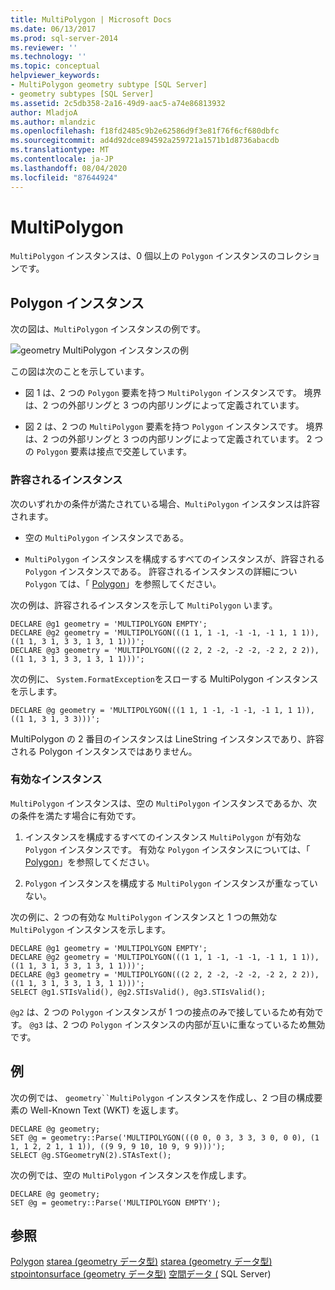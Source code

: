 ```yaml
---
title: MultiPolygon | Microsoft Docs
ms.date: 06/13/2017
ms.prod: sql-server-2014
ms.reviewer: ''
ms.technology: ''
ms.topic: conceptual
helpviewer_keywords:
- MultiPolygon geometry subtype [SQL Server]
- geometry subtypes [SQL Server]
ms.assetid: 2c5db358-2a16-49d9-aac5-a74e86813932
author: MladjoA
ms.author: mlandzic
ms.openlocfilehash: f18fd2485c9b2e62586d9f3e81f76f6cf680dbfc
ms.sourcegitcommit: ad4d92dce894592a259721a1571b1d8736abacdb
ms.translationtype: MT
ms.contentlocale: ja-JP
ms.lasthandoff: 08/04/2020
ms.locfileid: "87644924"
---
```

# <a name="multipolygon"></a>MultiPolygon
  `MultiPolygon` インスタンスは、0 個以上の `Polygon` インスタンスのコレクションです。

## <a name="polygon-instances"></a>Polygon インスタンス
 次の図は、`MultiPolygon` インスタンスの例です。

 ![geometry MultiPolygon インスタンスの例](../../database-engine/media/multipolygon.gif "geometry MultiPolygon インスタンスの例")

 この図は次のことを示しています。

-   図 1 は、2 つの `Polygon` 要素を持つ `MultiPolygon` インスタンスです。 境界は、2 つの外部リングと 3 つの内部リングによって定義されています。

-   図 2 は、2 つの `MultiPolygon` 要素を持つ `Polygon` インスタンスです。 境界は、2 つの外部リングと 3 つの内部リングによって定義されています。 2 つの `Polygon` 要素は接点で交差しています。

### <a name="accepted-instances"></a>許容されるインスタンス
 次のいずれかの条件が満たされている場合、`MultiPolygon` インスタンスは許容されます。

-   空の `MultiPolygon` インスタンスである。

-   `MultiPolygon` インスタンスを構成するすべてのインスタンスが、許容される `Polygon` インスタンスである。 許容されるインスタンスの詳細につい `Polygon` ては、「 [Polygon](../spatial/polygon.md)」を参照してください。

 次の例は、許容されるインスタンスを示して `MultiPolygon` います。

```
DECLARE @g1 geometry = 'MULTIPOLYGON EMPTY';
DECLARE @g2 geometry = 'MULTIPOLYGON(((1 1, 1 -1, -1 -1, -1 1, 1 1)),((1 1, 3 1, 3 3, 1 3, 1 1)))';
DECLARE @g3 geometry = 'MULTIPOLYGON(((2 2, 2 -2, -2 -2, -2 2, 2 2)),((1 1, 3 1, 3 3, 1 3, 1 1)))';
```

 次の例に、 `System.FormatException`をスローする MultiPolygon インスタンスを示します。

```
DECLARE @g geometry = 'MULTIPOLYGON(((1 1, 1 -1, -1 -1, -1 1, 1 1)),((1 1, 3 1, 3 3)))';
```

 MultiPolygon の 2 番目のインスタンスは LineString インスタンスであり、許容される Polygon インスタンスではありません。

### <a name="valid-instances"></a>有効なインスタンス
 `MultiPolygon` インスタンスは、空の `MultiPolygon` インスタンスであるか、次の条件を満たす場合に有効です。

1.  インスタンスを構成するすべてのインスタンス `MultiPolygon` が有効な `Polygon` インスタンスです。 有効な `Polygon` インスタンスについては、「 [Polygon](../spatial/polygon.md)」を参照してください。

2.  `Polygon` インスタンスを構成する `MultiPolygon` インスタンスが重なっていない。

 次の例に、2 つの有効な `MultiPolygon` インスタンスと 1 つの無効な `MultiPolygon` インスタンスを示します。

```
DECLARE @g1 geometry = 'MULTIPOLYGON EMPTY';
DECLARE @g2 geometry = 'MULTIPOLYGON(((1 1, 1 -1, -1 -1, -1 1, 1 1)),((1 1, 3 1, 3 3, 1 3, 1 1)))';
DECLARE @g3 geometry = 'MULTIPOLYGON(((2 2, 2 -2, -2 -2, -2 2, 2 2)),((1 1, 3 1, 3 3, 1 3, 1 1)))';
SELECT @g1.STIsValid(), @g2.STIsValid(), @g3.STIsValid();
```

 `@g2` は、2 つの `Polygon` インスタンスが 1 つの接点のみで接しているため有効です。 `@g3` は、2 つの `Polygon` インスタンスの内部が互いに重なっているため無効です。

## <a name="examples"></a>例
 次の例では、 `geometry``MultiPolygon` インスタンスを作成し、2 つ目の構成要素の Well-Known Text (WKT) を返します。

```
DECLARE @g geometry;
SET @g = geometry::Parse('MULTIPOLYGON(((0 0, 0 3, 3 3, 3 0, 0 0), (1 1, 1 2, 2 1, 1 1)), ((9 9, 9 10, 10 9, 9 9)))');
SELECT @g.STGeometryN(2).STAsText();
```

 次の例では、空の `MultiPolygon` インスタンスを作成します。

```
DECLARE @g geometry;
SET @g = geometry::Parse('MULTIPOLYGON EMPTY');
```

## <a name="see-also"></a>参照
 [Polygon](../spatial/polygon.md) [starea &#40;geometry データ型&#41;](/sql/t-sql/spatial-geometry/starea-geometry-data-type) [starea &#40;geometry データ型&#41;](/sql/t-sql/spatial-geometry/stcentroid-geometry-data-type) [stpointonsurface &#40;geometry データ型&#41;](/sql/t-sql/spatial-geometry/stpointonsurface-geometry-data-type) [空間データ &#40;](../spatial/spatial-data-sql-server.md) SQL Server&#41;


